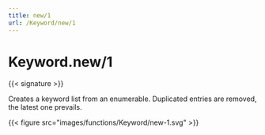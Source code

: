 ```yaml
---
title: new/1
url: /Keyword/new/1
---
```


# Keyword.new/1

{{< signature >}}

Creates a keyword list from an enumerable.
Duplicated entries are removed, the latest one prevails.

{{< figure src="images/functions/Keyword/new-1.svg" >}}
